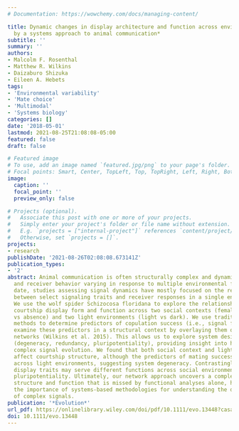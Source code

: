 ```yaml
---
# Documentation: https://wowchemy.com/docs/managing-content/

title: Dynamic changes in display architecture and function across environments revealed
  by a systems approach to animal communication*
subtitle: ''
summary: ''
authors:
- Malcolm F. Rosenthal
- Matthew R. Wilkins
- Daizaburo Shizuka
- Eileen A. Hebets
tags:
- 'Environmental variability'
- 'Mate choice'
- 'Multimodal'
- 'Systems biology'
categories: []
date: '2018-05-01'
lastmod: 2021-08-25T21:08:08-05:00
featured: false
draft: false

# Featured image
# To use, add an image named `featured.jpg/png` to your page's folder.
# Focal points: Smart, Center, TopLeft, Top, TopRight, Left, Right, BottomLeft, Bottom, BottomRight.
image:
  caption: ''
  focal_point: ''
  preview_only: false

# Projects (optional).
#   Associate this post with one or more of your projects.
#   Simply enter your project's folder or file name without extension.
#   E.g. `projects = ["internal-project"]` references `content/project/deep-learning/index.md`.
#   Otherwise, set `projects = []`.
projects:
- research
publishDate: '2021-08-26T02:08:08.673141Z'
publication_types:
- '2'
abstract: Animal communication is often structurally complex and dynamic, with signaler
  and receiver behavior varying in response to multiple environmental factors. To
  date, studies assessing signal dynamics have mostly focused on the relationships
  between select signaling traits and receiver responses in a single environment.
  We use the wolf spider Schizocosa floridana to explore the relationships between
  courtship display form and function across two social contexts (female presence
  vs absence) and two light environments (light vs dark). We use traditional analytical
  methods to determine predictors of copulation success (i.e., signal function) and
  examine these predictors in a structural context by overlaying them on signal phenotype
  networks (Wilkins et al. 2015). This allows us to explore system design principles
  (degeneracy, redundancy, pluripotentiality), providing insight into hypotheses regarding
  complex signal evolution. We found that both social context and light environment
  affect courtship structure, although the predictors of mating success remain similar
  across light environments, suggesting system degeneracy. Contrastingly, the same
  display traits may serve different functions across social environments, suggesting
  pluripotentiality. Ultimately, our network approach uncovers a complexity in display
  structure and function that is missed by functional analyses alone, highlighting
  the importance of systems-based methodologies for understanding the dynamic nature
  of complex signals.
publication: '*Evolution*'
url_pdf: https://onlinelibrary.wiley.com/doi/pdf/10.1111/evo.13448?casa_token=fHDieZK7CJcAAAAA:j_6YIPFi_HmQ1-OFfUngiQU0hCZgODuVNpVPQ2tnrw9y--fltnNjHtllEWMuyaZDNQxMF9gKVvhC
doi: 10.1111/evo.13448
---
```

